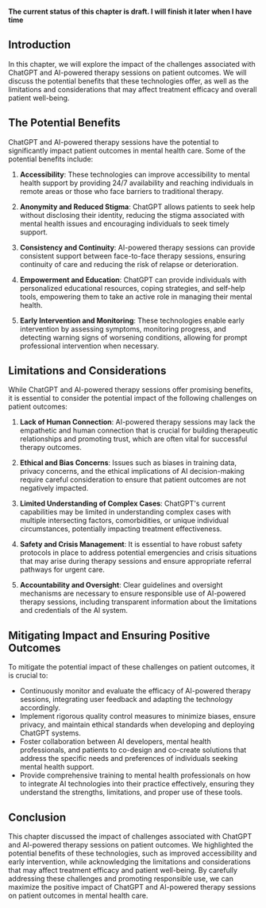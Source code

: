 **The current status of this chapter is draft. I will finish it later when I have time**

Introduction
------------

In this chapter, we will explore the impact of the challenges associated with ChatGPT and AI-powered therapy sessions on patient outcomes. We will discuss the potential benefits that these technologies offer, as well as the limitations and considerations that may affect treatment efficacy and overall patient well-being.

The Potential Benefits
----------------------

ChatGPT and AI-powered therapy sessions have the potential to significantly impact patient outcomes in mental health care. Some of the potential benefits include:

1. **Accessibility**: These technologies can improve accessibility to mental health support by providing 24/7 availability and reaching individuals in remote areas or those who face barriers to traditional therapy.

2. **Anonymity and Reduced Stigma**: ChatGPT allows patients to seek help without disclosing their identity, reducing the stigma associated with mental health issues and encouraging individuals to seek timely support.

3. **Consistency and Continuity**: AI-powered therapy sessions can provide consistent support between face-to-face therapy sessions, ensuring continuity of care and reducing the risk of relapse or deterioration.

4. **Empowerment and Education**: ChatGPT can provide individuals with personalized educational resources, coping strategies, and self-help tools, empowering them to take an active role in managing their mental health.

5. **Early Intervention and Monitoring**: These technologies enable early intervention by assessing symptoms, monitoring progress, and detecting warning signs of worsening conditions, allowing for prompt professional intervention when necessary.

Limitations and Considerations
------------------------------

While ChatGPT and AI-powered therapy sessions offer promising benefits, it is essential to consider the potential impact of the following challenges on patient outcomes:

1. **Lack of Human Connection**: AI-powered therapy sessions may lack the empathetic and human connection that is crucial for building therapeutic relationships and promoting trust, which are often vital for successful therapy outcomes.

2. **Ethical and Bias Concerns**: Issues such as biases in training data, privacy concerns, and the ethical implications of AI decision-making require careful consideration to ensure that patient outcomes are not negatively impacted.

3. **Limited Understanding of Complex Cases**: ChatGPT's current capabilities may be limited in understanding complex cases with multiple intersecting factors, comorbidities, or unique individual circumstances, potentially impacting treatment effectiveness.

4. **Safety and Crisis Management**: It is essential to have robust safety protocols in place to address potential emergencies and crisis situations that may arise during therapy sessions and ensure appropriate referral pathways for urgent care.

5. **Accountability and Oversight**: Clear guidelines and oversight mechanisms are necessary to ensure responsible use of AI-powered therapy sessions, including transparent information about the limitations and credentials of the AI system.

Mitigating Impact and Ensuring Positive Outcomes
------------------------------------------------

To mitigate the potential impact of these challenges on patient outcomes, it is crucial to:

* Continuously monitor and evaluate the efficacy of AI-powered therapy sessions, integrating user feedback and adapting the technology accordingly.
* Implement rigorous quality control measures to minimize biases, ensure privacy, and maintain ethical standards when developing and deploying ChatGPT systems.
* Foster collaboration between AI developers, mental health professionals, and patients to co-design and co-create solutions that address the specific needs and preferences of individuals seeking mental health support.
* Provide comprehensive training to mental health professionals on how to integrate AI technologies into their practice effectively, ensuring they understand the strengths, limitations, and proper use of these tools.

Conclusion
----------

This chapter discussed the impact of challenges associated with ChatGPT and AI-powered therapy sessions on patient outcomes. We highlighted the potential benefits of these technologies, such as improved accessibility and early intervention, while acknowledging the limitations and considerations that may affect treatment efficacy and patient well-being. By carefully addressing these challenges and promoting responsible use, we can maximize the positive impact of ChatGPT and AI-powered therapy sessions on patient outcomes in mental health care.
